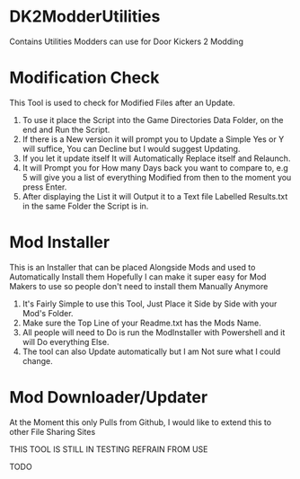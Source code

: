 # DK2ModderUtilities
Contains Utilities Modders can use for Door Kickers 2 Modding

# Modification Check
This Tool is used to check for Modified Files after an Update.

1.  To use it place the Script into the Game Directories Data Folder, on the end and Run the Script.
2.  If there is a New version it will prompt you to Update a Simple Yes or Y will suffice, You can Decline but I would suggest Updating.
3.  If you let it update itself It will Automatically Replace itself and Relaunch.
4.  It will Prompt you for How many Days back you want to compare to, e.g 5 will give you a list of everything Modified from then to the moment you press Enter.
5.  After displaying the List it will Output it to a Text file Labelled Results.txt in the same Folder the Script is in.


# Mod Installer
This is an Installer that can be placed Alongside Mods and used to Automatically Install them
Hopefully I can make it super easy for Mod Makers to use so people don't need to install them Manually Anymore

1.  It's Fairly Simple to use this Tool, Just Place it Side by Side with your Mod's Folder.
2.  Make sure the Top Line of your Readme.txt has the Mods Name.
3.  All people will need to Do is run the ModInstaller with Powershell and it will Do everything Else.
4.  The tool can also Update automatically but I am Not sure what I could change.


# Mod Downloader/Updater
At the Moment this only Pulls from Github, I would like to extend this to other File Sharing Sites

THIS TOOL IS STILL IN TESTING REFRAIN FROM USE

TODO